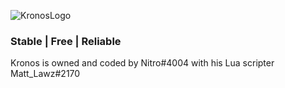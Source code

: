 ![KronosLogo](https://cdn.discordapp.com/attachments/761451684281974806/761453605512937492/KLogoGrayBack.png)
### Stable | Free | Reliable
Kronos is owned and coded by Nitro#4004 with his Lua scripter Matt_Lawz#2170

